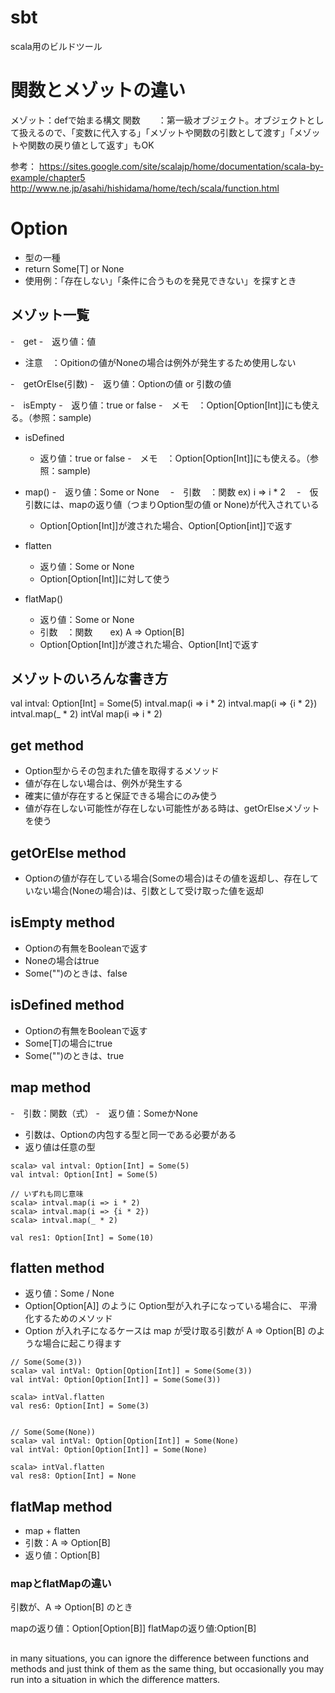 # sbt 
scala用のビルドツール



# 関数とメゾットの違い

メゾット：defで始まる構文
関数　　：第一級オブジェクト。オブジェクトとして扱えるので、「変数に代入する」「メゾットや関数の引数として渡す」「メゾットや関数の戻り値として返す」もOK

参考：
https://sites.google.com/site/scalajp/home/documentation/scala-by-example/chapter5
http://www.ne.jp/asahi/hishidama/home/tech/scala/function.html


# Option

- 型の一種
- return Some[T] or None
- 使用例：「存在しない」「条件に合うものを発見できない」を探すとき



## メゾット一覧

-　get
  -　返り値：値
  -  注意　：Opitionの値がNoneの場合は例外が発生するため使用しない

-　getOrElse(引数)
  -　返り値：Optionの値 or 引数の値

-　isEmpty 
  -　返り値：true or false
  -　メモ　：Option[Option[Int]]にも使える。（参照：sample)

- isDefined
  -  返り値：true or false
  -　メモ　：Option[Option[Int]]にも使える。（参照：sample)


- map()
  -　返り値：Some or None
　-　引数　：関数      ex) i => i * 2
　-　仮引数には、mapの返り値（つまりOption型の値 or None)が代入されている
  -  Option[Option[Int]]が渡された場合、Option[Option[int]]で返す


- flatten
  -  返り値：Some or None
  -  Option[Option[Int]]に対して使う

- flatMap()
  -  返り値：Some or None
  -  引数　：関数　　ex) A => Option[B]
  -  Option[Option[Int]]が渡された場合、Option[Int]で返す


## メゾットのいろんな書き方

val intval: Option[Int] = Some(5)
intval.map(i => i * 2)
intval.map(i => {i * 2})
intval.map(_ * 2)
intVal map(i => i * 2)





## get method

- Option型からその包まれた値を取得するメソッド
- 値が存在しない場合は、例外が発生する
- 確実に値が存在すると保証できる場合にのみ使う
- 値が存在しない可能性が存在しない可能性がある時は、getOrElseメゾットを使う



## getOrElse method

- Optionの値が存在している場合(Someの場合)はその値を返却し、存在していない場合(Noneの場合)は、引数として受け取った値を返却



## isEmpty method

- Optionの有無をBooleanで返す
- Noneの場合はtrue
- Some("")のときは、false



## isDefined method

- Optionの有無をBooleanで返す 
- Some[T]の場合にtrue
- Some("")のときは、true



## map method

-　引数：関数（式）
-　返り値：SomeかNone
-  引数は、Optionの内包する型と同一である必要がある
-  返り値は任意の型


```
scala> val intval: Option[Int] = Some(5)
val intval: Option[Int] = Some(5)

// いずれも同じ意味
scala> intval.map(i => i * 2)
scala> intval.map(i => {i * 2})
scala> intval.map(_ * 2)

val res1: Option[Int] = Some(10)
```


## flatten method

- 返り値：Some / None
- Option[Option[A]] のように Option型が入れ子になっている場合に、 平滑化するためのメソッド
- Option が入れ子になるケースは map が受け取る引数が A => Option[B] のような場合に起こり得ます

```
// Some(Some(3))
scala> val intVal: Option[Option[Int]] = Some(Some(3))
val intVal: Option[Option[Int]] = Some(Some(3))

scala> intVal.flatten
val res6: Option[Int] = Some(3)


// Some(Some(None))
scala> val intVal: Option[Option[Int]] = Some(None)
val intVal: Option[Option[Int]] = Some(None)

scala> intVal.flatten
val res8: Option[Int] = None
```


## flatMap method

-  map + flatten 
-  引数：A => Option[B]
-  返り値：Option[B] 



### mapとflatMapの違い

引数が、A => Option[B] のとき

mapの返り値：Option[Option[B]] 
flatMapの返り値:Option[B] 


##
in many situations, you can ignore the difference between functions and methods and just think of them as the same thing, but occasionally you may run into a situation in which the difference matters. 



